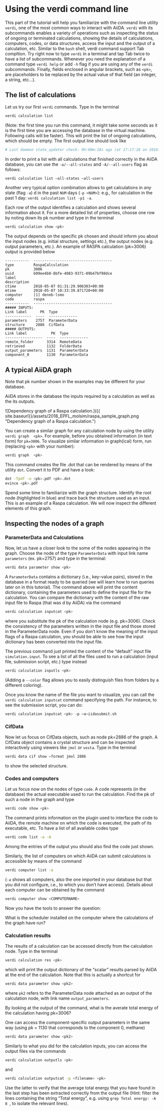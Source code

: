 Using the verdi command line
============================

This part of the tutorial will help you familiarize with the command
line utility `verdi`, one of the most common ways to
interact with AiiDA. `verdi` with its subcommands enables a
variety of operations such as inspecting the status of ongoing or
terminated calculations, showing the details of calculations, computers,
codes, or data structures, access the input and the output of a
calculation, etc. Similar to the `bash` shell, verdi command support Tab
compltion. Try right now to type `verdi` in a terminal and
tap Tab twice to have a list of subcommands. Whenever you need the
explanation of a command type `verdi help` or add
`-h` flag if you are using any of the `verdi`
subcommands. Finally, fields enclosed in angular brackets, such as
`<pk>`, are placeholders to be replaced by the actual value of that
field (an integer, a string, etc...).

The list of calculations
------------------------

Let us try our first `verdi` commands. Type in the terminal

```bash
verdi calculation list
```

(Note: the first time you run this command, it might take some seconds
as it is the first time you are accessing the database in the virtual
machine. Following calls will be faster). This will print the list of
ongoing calculations, which should be empty. The first output line
should look like

```bash
# Last daemon state_updater check: 0h:00m:18s ago (at 17:17:26 on 2016-05-31)
```

In order to print a list with all calculations that finished correctly
in the AiiDA database, you can use the `-a/--all-states`
and `-A/--all-users` flag as follows:

```bash
verdi calculation list –all-states –all-users
```

Another very typical option combination allows to get calculations in
*any* state (flag `-a`) d in the past
`NUM` days (`-p <NUM>`): e.g., for calculation
in the past 1 day: `verdi calculation list -p1 -a`.

Each row of the output identifies a calculation and shows several
information about it. For a more detailed list of properties, choose one
row by noting down its pk number and type in the terminal

```bash
verdi calculation show <pk>
```

The output depends on the specific pk chosen and should inform you about
the input nodes (e.g. initial structure, settings etc.), the output
nodes (e.g. output parameters, etc.). An example of RASPA calculation
(pk=3006) output is provided below

    -----------  ------------------------------------
    type         RaspaCalculation
    pk           3006
    uuid         b09ee4b0-8bfe-4083-9371-09b47bf98dce
    label
    description
    ctime        2018-05-07 01:31:29.906303+00:00
    mtime        2018-05-07 10:33:39.871720+00:00
    computer     [1] deneb-lsmo
    code         raspa
    -----------  ------------------------------------
    ##### INPUTS:
    Link label      PK  Type
    ------------  ----  -------------
    parameters    2757  ParameterData
    structure     2886  CifData
    ##### OUTPUTS:
    Link label           PK  Type
    -----------------  ----  -------------
    remote_folder      3314  RemoteData
    retrieved          1132  FolderData
    output_parameters  1131  ParameterData
    component_0        1130  ParameterData

A typical AiiDA graph
---------------------

Note that pk number shown in the examples may be different for your
database.

AiiDA stores in the database the inputs required by a calculation as
well as the its outputs.

![Dependency graph of a Raspa calculation.]({{ site.baseurl}}/assets/2018_EPFL_molsim/raspa_sample_graph.png "Dependency graph of a Raspa calculation.")

You can create a similar graph for any calculation node by using the
utility `verdi graph  <pk>`. For example, before
you obtained information (in text form) for `pk=3006`. To visualize
similar information in graph(ical) form, run (replacing
`<pk>` with your number):

```bash
verdi graph  <pk>
```

This command creates the file <pk>.dot that can be rendered by means
of the utility `dot`. Convert it to PDF and have a look:

```bash
dot -Tpdf -o <pk>.pdf <pk>.dot 
evince <pk>.pdf
```

Spend some time to familiarize with the graph structure. Identify the
root node (highlighted in blue) and trace back the structure used as an
input. This is an example of a Raspa calculation. We will now inspect
the different elements of this graph.

Inspecting the nodes of a graph
-------------------------------

### ParameterData and Calculations

Now, let us have a closer look to the some of the nodes appearing in the
graph. Choose the node of the type `ParameterData` with input link name
`parameters` (ex. pk=2757) and type in the terminal:

```bash
verdi data parameter show <pk>
```

A `ParameterData` contains a dictionary (i.e., key–value pairs), stored
in the database in a format ready to be queried (we will learn how to
run queries later on in this tutorial). The command above will print the
content dictionary, containing the parameters used to define the input
file for the calculation. You can compare the dictionary with the
content of the raw input file to Raspa (that was d by AiiDA) via
the command

```bash
verdi calculation inputcat <pk>
```

where you substitute the pk of the calculation node (e.g. pk=3006).
Check the consistency of the parameters written in the input file and
those stored in the ParameterData node. Even if you don’t know the
meaning of the input flags of a Raspa calculation, you should be able to
see how the input dictionary has been converted into the input file.

The previous command just printed the content of the “default” input
file `simulation.input`. To see a list of all the files used to run a
calculation (input file, submission script, etc.) type instead

```bash
verdi calculation inputls <pk>
```

(Adding a `--color` flag allows you to easily distinguish files from
folders by a different coloring).

Once you know the name of the file you want to visualize, you can call
the `verdi calculation inputcat` command specifying the
path. For instance, to see the submission script, you can do:

```bash
verdi calculation inputcat <pk> -p ~a~iidasubmit.sh
```

### CifData

Now let us focus on CifData objects, such as node pk=2886 of the graph.
A CifData object contains a crystal structure and can be inspected
interactively using viewers like `jmol` or `vesta`. Type in the terminal

```bash
verdi data cif show –format jmol 2886
```

to show the selected structure.

### Codes and computers

Let us focus now on the nodes of type `code`. A code represents (in the
database) the actual executable used to run the calculation. Find the pk
of such a node in the graph and type

```bash
verdi code show <pk>
```

The command prints information on the plugin used to interface the code
to AiiDA, the remote machine on which the code is executed, the path of
its executable, etc. To have a list of all available codes type

```bash
verdi code list -a -A
```

Among the entries of the output you should also find the code just
shown.

Similarly, the list of computers on which AiiDA can submit calculations
is accessible by means of the command

```bash
verdi computer list -a
```

(`-a` shows all computers, also the one imported in your
database but that you did not configure, i.e., to which you don’t have
access). Details about each computer can be obtained by the command

```bash
verdi computer show <COMPUTERNAME>
```

Now you have the tools to answer the question:

What is the scheduler installed on the computer where the calculations
of the graph have run?

### Calculation results

The results of a calculation can be accessed directly from the
calculation node. Type in the terminal

```bash
verdi calculation res <pk>
```

which will print the output dictionary of the “scalar” results parsed by
AiiDA at the end of the calculation. Note that this is actually a
shortcut for

```bash
verdi data parameter show <pk2>
```

where `pk2` refers to the ParameterData node attached as an output of
the calculation node, with link name `output_parameters`.

By looking at the output of the command, what is the averate total
energy of the calculation having pk=3006?

One can access the component-specific output parameters in the same way
(using pk = 1130 that corresponds to the component 0, methane)

```bash
verdi data parameter show <pk2>
```

Similarly to what you did for the calculation inputs, you can access the
output files via the commands

```bash
verdi calculation outputls <pk>
```

and

```bash
verdi calculation outputcat -p <filename> <pk>
```

Use the latter to verify that the average total energy that you have
found in the last step has been extracted correctly from the output file
(Hint: filter the lines containing the string “Total energy”, e.g. using
`grep Total energy: -A 8 `, to isolate the relevant lines).

